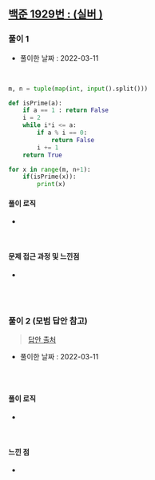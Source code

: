 ## <a href="https://www.acmicpc.net/problem/1929">백준 1929번 : (실버 )</a>

### 풀이 1

- 풀이한 날짜 : 2022-03-11

<br/>

```python
m, n = tuple(map(int, input().split()))

def isPrime(a):
    if a == 1 : return False
    i = 2
    while i*i <= a:
        if a % i == 0:
            return False
        i += 1
    return True

for x in range(m, n+1):
    if(isPrime(x)):
        print(x)
```

#### 풀이 로직

-

<br/>

#### 문제 접근 과정 및 느낀점

-

<br/><br/>

### 풀이 2 (모범 답안 참고)

> <a href="">답안 출처</a>

- 풀이한 날짜 : 2022-03-11

<br/>

```python

```

#### 풀이 로직

-

<br/>

#### 느낀 점

-
